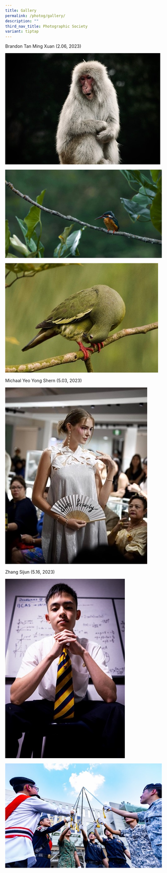 ```yaml
---
title: Gallery
permalink: /photog/gallery/
description: ""
third_nav_title: Photographic Society
variant: tiptap
---
```

Brandon Tan Ming Xuan (2.06, 2023)

![](/images/Clubs%20And%20Societies/Photo%20Club/Picture1.jpg)

![](/images/Clubs%20And%20Societies/Photo%20Club/Picture2.jpg)

![](/images/Clubs%20And%20Societies/Photo%20Club/Picture3.jpg)

Michaal Yeo Yong Shern (5.03, 2023)

![](/images/Clubs%20And%20Societies/Photo%20Club/Picture4.jpg)

Zhang Sijun (5.16, 2023)

![](/images/Clubs%20And%20Societies/Photo%20Club/Picture5.jpg)

![](/images/Clubs%20And%20Societies/Photo%20Club/Picture16.jpg)